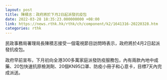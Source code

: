 ```yaml
---
layout: post
title: 陳積志：政府將於下月2日起派發抗疫包
date: 2022-03-28 18:35:23.000000000 +08:00
link: https://news.rthk.hk/rthk/ch/component/k2/1641316-20220328.htm
categories: rthk
---
```


民政事務局署理局長陳積志接受一個電視節目訪問時表示，政府將於4月2日起派發抗疫包。

政府早前宣布，下月初向全港300多萬家庭派發防疫服務包，內有兩款內地中成藥、20包快速抗原檢測劑、20個KN95口罩、防疫小冊子和心意卡，目標7天內完成派送。
